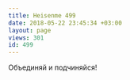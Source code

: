 ```yaml
---
title: Heisenme 499
date: 2018-05-22 23:45:34 +03:00
layout: page
views: 301
id: 499
---
```


Объединяй и подчиняйся!


